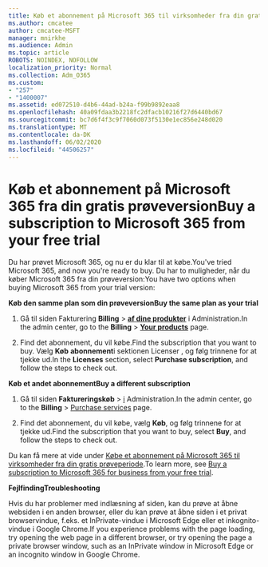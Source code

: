 ```yaml
---
title: Køb et abonnement på Microsoft 365 til virksomheder fra din gratis prøveperiode
ms.author: cmcatee
author: cmcatee-MSFT
manager: mnirkhe
ms.audience: Admin
ms.topic: article
ROBOTS: NOINDEX, NOFOLLOW
localization_priority: Normal
ms.collection: Adm_O365
ms.custom:
- "257"
- "1400007"
ms.assetid: ed072510-d4b6-44ad-b24a-f99b9892eaa8
ms.openlocfilehash: 40a09fdaa3b2218fc2dfacb10216f27d6440bd67
ms.sourcegitcommit: bc7d6f4f3c9f7060d073f5130e1ec856e248d020
ms.translationtype: MT
ms.contentlocale: da-DK
ms.lasthandoff: 06/02/2020
ms.locfileid: "44506257"
---
```

# <a name="buy-a-subscription-to-microsoft-365-from-your-free-trial"></a><span data-ttu-id="066ba-102">Køb et abonnement på Microsoft 365 fra din gratis prøveversion</span><span class="sxs-lookup"><span data-stu-id="066ba-102">Buy a subscription to Microsoft 365 from your free trial</span></span>

<span data-ttu-id="066ba-103">Du har prøvet Microsoft 365, og nu er du klar til at købe.</span><span class="sxs-lookup"><span data-stu-id="066ba-103">You've tried Microsoft 365, and now you're ready to buy.</span></span> <span data-ttu-id="066ba-104">Du har to muligheder, når du køber Microsoft 365 fra din prøveversion:</span><span class="sxs-lookup"><span data-stu-id="066ba-104">You have two options when buying Microsoft 365 from your trial version:</span></span>
  
 <span data-ttu-id="066ba-105">**Køb den samme plan som din prøveversion**</span><span class="sxs-lookup"><span data-stu-id="066ba-105">**Buy the same plan as your trial**</span></span>
  
1. <span data-ttu-id="066ba-106">Gå til siden Fakturering **Billing** \> **[af dine produkter](https://go.microsoft.com/fwlink/p/?linkid=842054)** i Administration.</span><span class="sxs-lookup"><span data-stu-id="066ba-106">In the admin center, go to the **Billing** \> **[Your products](https://go.microsoft.com/fwlink/p/?linkid=842054)** page.</span></span>

2. <span data-ttu-id="066ba-107">Find det abonnement, du vil købe.</span><span class="sxs-lookup"><span data-stu-id="066ba-107">Find the subscription that you want to buy.</span></span> <span data-ttu-id="066ba-108">Vælg **Køb** **abonnement**i sektionen Licenser , og følg trinnene for at tjekke ud.</span><span class="sxs-lookup"><span data-stu-id="066ba-108">In the **Licenses** section, select **Purchase subscription**, and follow the steps to check out.</span></span>

<span data-ttu-id="066ba-109">**Køb et andet abonnement**</span><span class="sxs-lookup"><span data-stu-id="066ba-109">**Buy a different subscription**</span></span>
  
1. <span data-ttu-id="066ba-110">Gå til siden **Faktureringskøb** \> [i](https://go.microsoft.com/fwlink/p/?linkid=868433) Administration.</span><span class="sxs-lookup"><span data-stu-id="066ba-110">In the admin center, go to the **Billing** \> [Purchase services](https://go.microsoft.com/fwlink/p/?linkid=868433) page.</span></span>

3. <span data-ttu-id="066ba-111">Find det abonnement, du vil købe, vælg **Køb**, og følg trinnene for at tjekke ud.</span><span class="sxs-lookup"><span data-stu-id="066ba-111">Find the subscription that you want to buy, select **Buy**, and follow the steps to check out.</span></span>

<span data-ttu-id="066ba-112">Du kan få mere at vide under [Købe et abonnement på Microsoft 365 til virksomheder fra din gratis prøveperiode](https://docs.microsoft.com/microsoft-365/commerce/buy-a-subscription-from-your-free-trial).</span><span class="sxs-lookup"><span data-stu-id="066ba-112">To learn more, see [Buy a subscription to Microsoft 365 for business from your free trial](https://docs.microsoft.com/microsoft-365/commerce/buy-a-subscription-from-your-free-trial).</span></span>

<span data-ttu-id="066ba-113">**Fejlfinding**</span><span class="sxs-lookup"><span data-stu-id="066ba-113">**Troubleshooting**</span></span>

<span data-ttu-id="066ba-114">Hvis du har problemer med indlæsning af siden, kan du prøve at åbne websiden i en anden browser, eller du kan prøve at åbne siden i et privat browservindue, f.eks. et InPrivate-vindue i Microsoft Edge eller et inkognito-vindue i Google Chrome.</span><span class="sxs-lookup"><span data-stu-id="066ba-114">If you experience problems with the page loading, try opening the web page in a different browser, or try opening the page a private browser window, such as an InPrivate window in Microsoft Edge or an incognito window in Google Chrome.</span></span>
